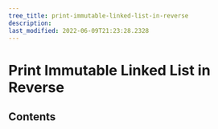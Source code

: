 ```yaml
---
tree_title: print-immutable-linked-list-in-reverse
description: 
last_modified: 2022-06-09T21:23:28.2328
---
```


# Print Immutable Linked List in Reverse

## Contents
